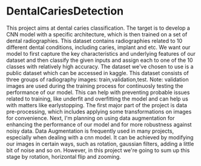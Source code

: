 # DentalCariesDetection
This project aims at dental caries classification. The target is to develop a CNN model with a specific architecture, which is then trained on a set of dental radiographies. This dataset contains radiographies related to 10 different dental conditions, including caries, implant and etc. We want our model to first capture the key characteristics and underlying features of our dataset and then classify the given inputs and assign each to one of the 10 classes with relatively high accuracy. 
The dataset we've chosen to use is a public dataset which can be accessed in kaggle. This dataset consists of three groups of radiography images: train,validation,test.
Note: validation images are used during the training process for continuosly testing the performance of our model. This can help with preventing probable issues related to training, like underfit and overfitting the model and can help us with matters like earlystopping.
The first major part of the project is data pre-processing, which includes applying some transformations on images for convenience. Next, I'm planning on using data augmentation for enhancing the performance of our model and for more robustness against noisy data. 
Data Augmentation is frequently used in many projects, especially when dealing with a cnn model. It can be achieved by modifying our images in certain ways, such as rotation, gaussian filters, adding a little bit of noise and so on. However, in this project we're going to sum up this stage by rotation, horizontal flip and zooming.
